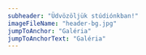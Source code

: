 ```yaml
---
subheader: "Üdvözöljük stúdiónkban!"
imageFileName: "header-bg.jpg"
jumpToAnchor: "Galéria"
jumpToAnchorText: "Galéria"
---
```

